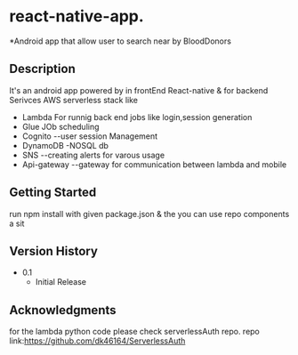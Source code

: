 # react-native-app. 
*Android app that allow user to search near by BloodDonors
## Description

It's an android app powered by in frontEnd React-native & for backend Serivces AWS serverless stack like
* Lambda For runnig  back end jobs like login,session generation
* Glue  JOb scheduling
* Cognito --user session Management
* DynamoDB  -NOSQL db 
* SNS  --creating alerts  for varous usage
* Api-gateway --gateway for communication between lambda and mobile


## Getting Started
run npm install with given package.json
& the you can use repo components a sit





## Version History
* 0.1
    * Initial Release

## Acknowledgments
for the lambda python code please check serverlessAuth repo.
 repo link:https://github.com/dk46164/ServerlessAuth
